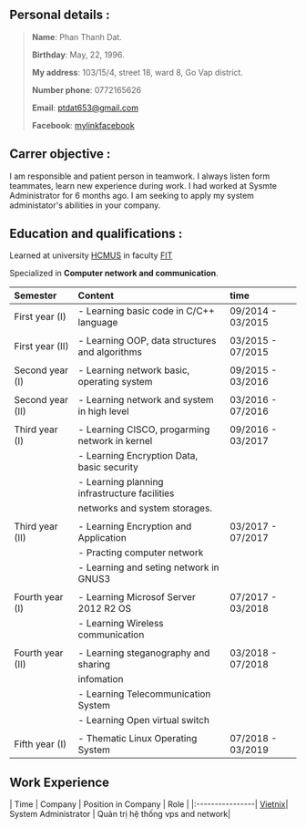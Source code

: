 ## Personal details :

>**Name**: Phan Thanh Dat.
>
>**Birthday**: May, 22, 1996.
>
>**My address**: 103/15/4, street 18, ward 8, Go Vap district.
>
>**Number phone**: 0772165626
>
>**Email**: ptdat653@gmail.com
>
>**Facebook**: [mylinkfacebook](https://www.facebook.com/ThanhDatPhan22)

## Carrer objective : 

I am responsible and patient person in teamwork. I always listen form teammates, learn new experience during work. I had worked at Sysmte Administrator for 6 months ago. I am seeking to apply my system administator's abilities in your company.

## Education and qualifications :

Learned at university [HCMUS](https://www.hcmus.edu.vn/) in faculty [FIT](https://www.fit.hcmus.edu.vn/vn/)

Specialized in **Computer network and communication**.

| Semester        | Content                                       | time                |
|:----------------|:----------------------------------------------|:--------------------|
| First year (I)  | - Learning basic code in C/C++ language       | 09/2014 - 03/2015   |
|                 |                                               |                     |
| First year (II) | - Learning OOP, data structures and algorithms| 03/2015 - 07/2015   |
|                 |                                               |                     |
| Second year (I) | - Learning network basic, operating system    | 09/2015 - 03/2016   |
|                 |                                               |                     |
| Second year (II)| - Learning network and system in high level   | 03/2016 - 07/2016   |
|                 |                                               |                     |
| Third year (I)  | - Learning CISCO, progarming network in kernel| 09/2016 - 03/2017   |
|                 | - Learning Encryption Data, basic security    |                     |
|                 | - Learning planning infrastructure facilities |                     |
|                 | networks and system storages.                 |                     |
|                 |                                               |                     |
| Third year (II) | - Learning Encryption and Application         | 03/2017 - 07/2017   |
|                 | - Practing computer network                   |                     |
|                 | - Learning and seting network in GNUS3        |                     |
|                 |                                               |                     |
| Fourth year (I) | - Learning Microsof Server 2012 R2 OS         | 07/2017 - 03/2018   |
|                 | - Learning Wireless communication             |                     |
|                 |                                               |                     |
| Fourth year (II)| - Learning steganography and sharing          | 03/2018 - 07/2018   |
|                 |   infomation                                  |                     |
|                 | - Learning Telecommunication System           |                     |
|                 | - Learning Open virtual switch                |                     |
|                 |                                               |                     |
| Fifth year (I)  | - Thematic Linux Operating System             | 07/2018 - 03/2019   |

## Work Experience 
| Time            | Company                       | Position in Company   | Role                             |
|:----------------| [Vietnix](https://vietnix.vn/)| System Administrator  | Quản trị hệ thống vps and network|

